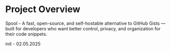 # Project Overview
Spool - A fast, open-source, and self-hostable alternative to GitHub Gists — built for developers who want better control, privacy, and organization for their code snippets.

init - 02.05.2025